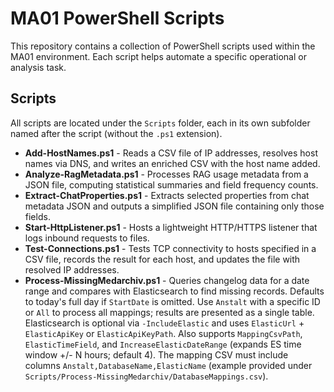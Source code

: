 # MA01 PowerShell Scripts

This repository contains a collection of PowerShell scripts used within the MA01 environment. Each script helps automate a specific operational or analysis task.

## Scripts

All scripts are located under the `Scripts` folder, each in its own subfolder named after the script (without the `.ps1` extension).

- **Add-HostNames.ps1** - Reads a CSV file of IP addresses, resolves host names via DNS, and writes an enriched CSV with the host name added.
- **Analyze-RagMetadata.ps1** - Processes RAG usage metadata from a JSON file, computing statistical summaries and field frequency counts.
- **Extract-ChatProperties.ps1** - Extracts selected properties from chat metadata JSON and outputs a simplified JSON file containing only those fields.
- **Start-HttpListener.ps1** - Hosts a lightweight HTTP/HTTPS listener that logs inbound requests to files.
- **Test-Connections.ps1** - Tests TCP connectivity to hosts specified in a CSV file, records the result for each host, and updates the file with resolved IP addresses.
- **Process-MissingMedarchiv.ps1** - Queries changelog data for a date range and compares with Elasticsearch to find missing records. Defaults to today's full day if `StartDate` is omitted. Use `Anstalt` with a specific ID or `All` to process all mappings; results are presented as a single table. Elasticsearch is optional via `-IncludeElastic` and uses `ElasticUrl` + `ElasticApiKey` or `ElasticApiKeyPath`. Also supports `MappingCsvPath`, `ElasticTimeField`, and `IncreaseElasticDateRange` (expands ES time window +/- N hours; default 4). The mapping CSV must include columns `Anstalt,DatabaseName,ElasticName` (example provided under `Scripts/Process-MissingMedarchiv/DatabaseMappings.csv`).
